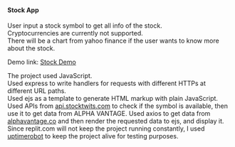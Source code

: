<h4> Stock App </h4>

<p>
User input a stock symbol to get all info of the stock.<br>
Cryptocurrencies are currently not supported.<br>
There will be a chart from yahoo finance if the user wants to know more about the stock.

Demo link:    <a href="https://stockdemo.htcs.repl.co/" target="_blank">Stock Demo</a>


The project used JavaScript.<br>
Used express to write handlers for requests with different HTTPs at different URL paths.<br>
Used ejs as a template to generate HTML markup with plain JavaScript.<br>
Used APIs from <a href="https://api.stocktwits.com/developers/docs/api" target="_blank">api.stocktwits.com</a> to check if the symbol is available, then use it to get data from ALPHA VANTAGE.
Used axios to get data from <a href="https://www.alphavantage.co/documentation/" target="_blank">alphavantage.co</a> and then render the requested data to ejs, and display it.<br>
Since replit.com will not keep the project running constantly, I used <a href="https://uptimerobot.com " target="_blank">uptimerobot</a> to keep the project alive for testing purposes.
</p>
